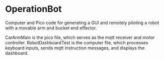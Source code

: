 # OperationBot
Computer and Pico code for generating a GUI and remotely piloting a robot with a movable arm and bucket end effector. 

CarArmMain is the pico file, which serves as the mqtt receiver and motor controller. RobotDashboardTest is the computer file, which processes keyboard inputs, sends mqtt instruction messages, and displays the dashboard. 
